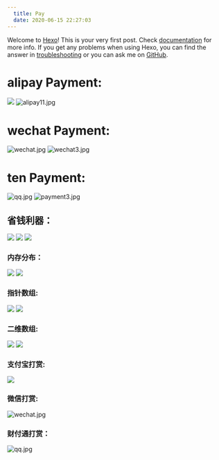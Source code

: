```yaml
---
  title: Pay
  date: 2020-06-15 22:27:03
---
```

Welcome to [Hexo](https://hexo.io/)! This is your very first post. Check [documentation](https://hexo.io/docs/) for more info. If you get any problems when using Hexo, you can find the answer in [troubleshooting](https://hexo.io/docs/troubleshooting.html) or you can ask me on [GitHub](https://github.com/hexojs/hexo/issues).

<!-- 
    如果你的网站部署到的域名是根目录，则/images/图片文件.后缀名
    如果是子目录，则这里写 /hexo-private-blog-website/images/图片名称.后缀名
-->
# alipay Payment:
![](/hexo-private-blog-website/images/alipay.jpg)
![alipay11.jpg](http://ww1.sinaimg.cn/large/006DnxC4gy1gftci6pc0tj32k43z97fo.jpg)

# wechat Payment:
![wechat.jpg](http://ww1.sinaimg.cn/large/006DnxC4gy1gftcoshitbj30u010sgnq.jpg)
![wechat3.jpg](http://ww1.sinaimg.cn/large/006DnxC4gy1gftcp18fzqj33h04991cz.jpg)

# ten Payment:
![qq.jpg](http://ww1.sinaimg.cn/large/006DnxC4gy1gftcrgj7rzj32ai2lxdrm.jpg)
![payment3.jpg](http://ww1.sinaimg.cn/large/006DnxC4gy1gftg2e30e1j30fb0f6wi2.jpg)

## 省钱利器：
![](/hexo-private-blog-website/images/淘宝客27.jpg)
![](/hexo-private-blog-website/images/淘宝客28.jpg)
![](/hexo-private-blog-website/images/淘宝客29.jpg)

### 内存分布：
![](/hexo-private-blog-website/images/内存分布.bmp)
![](/hexo-private-blog-website/images/内存分布.png)
### 指针数组:
![](/hexo-private-blog-website/images/整型指针数组.bmp)
![](/hexo-private-blog-website/images/字符指针数组.bmp)
### 二维数组:
![](/hexo-private-blog-website/images/二维数组.png)
![](/hexo-private-blog-website/images/二维数组1.png)
### 支付宝打赏:
![](/hexo-private-blog-website/images/alipay.jpg)
### 微信打赏:
![wechat.jpg](http://ww1.sinaimg.cn/large/006DnxC4gy1gfggvv58jjj30u010sgnq.jpg)
### 财付通打赏：
![qq.jpg](http://ww1.sinaimg.cn/large/006DnxC4gy1gfggwd0rvjj32ai2lxdrm.jpg)